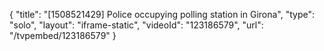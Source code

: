 {
    "title": "[1508521429] Police occupying polling station in Girona",
    "type": "solo",
    "layout": "iframe-static",
    "videoId": "123186579",
    "url": "\/tvpembed\/123186579"
}